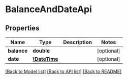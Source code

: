 # BalanceAndDateApi

## Properties
Name | Type | Description | Notes
------------ | ------------- | ------------- | -------------
**balance** | **double** |  | [optional] 
**date** | [**\DateTime**](\DateTime.md) |  | [optional] 

[[Back to Model list]](../README.md#documentation-for-models) [[Back to API list]](../README.md#documentation-for-api-endpoints) [[Back to README]](../README.md)


